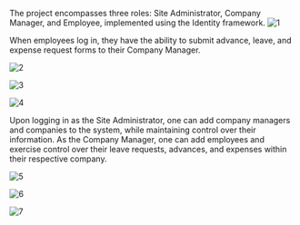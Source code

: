 The project encompasses three roles: Site Administrator, Company Manager, and Employee, implemented using the Identity framework.
![1](https://github.com/abdulkerimcar/Human-Resources-Project/assets/119038059/d0dd3ffd-bf19-49ab-bb90-c3507a8549da)


When employees log in, they have the ability to submit advance, leave, and expense request forms to their Company Manager.

![2](https://github.com/abdulkerimcar/Human-Resources-Project/assets/119038059/627ec168-1f6f-4153-a7f8-6c74fad4c514)

![3](https://github.com/abdulkerimcar/Human-Resources-Project/assets/119038059/0dcc13b4-ff33-4a70-8530-bd00891fd923)

![4](https://github.com/abdulkerimcar/Human-Resources-Project/assets/119038059/e8294121-06e8-41fa-9805-d14e22f9ca64)

Upon logging in as the Site Administrator, one can add company managers and companies to the system, while maintaining control over their information. As the Company Manager, one can add employees and exercise control over their leave requests, advances, and expenses within their respective company. 

![5](https://github.com/abdulkerimcar/Human-Resources-Project/assets/119038059/e8d7c3f1-8d1b-4330-893c-e302b3c1bade)

![6](https://github.com/abdulkerimcar/Human-Resources-Project/assets/119038059/7ce38dcb-e125-46b6-8b09-6cd5353073f2)

![7](https://github.com/abdulkerimcar/Human-Resources-Project/assets/119038059/5cec037f-60f6-4070-b4f5-429867c5b7dc)
